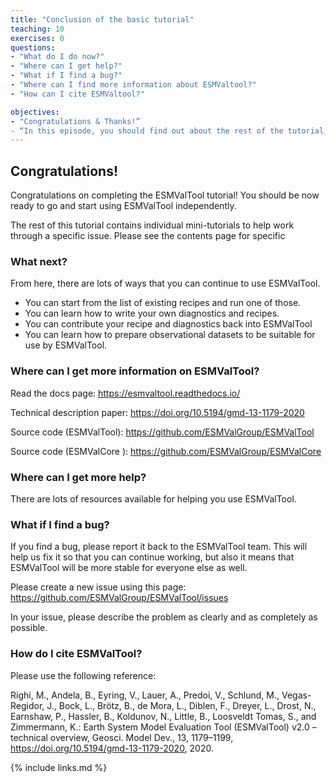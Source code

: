```yaml
---
title: "Conclusion of the basic tutorial"
teaching: 10
exercises: 0
questions:
- "What do I do now?"
- "Where can I get help?"
- "What if I find a bug?"
- "Where can I find more information about ESMValtool?"
- "How can I cite ESMValtool?"

objectives:
- "Congratulations & Thanks!”
- “In this episode, you should find out about the rest of the tutorial, and where to do next."
---
```


## Congratulations!

Congratulations on completing the ESMValTool tutorial! You should be now ready to go and start using ESMValTool independently. 

The rest of this tutorial contains individual mini-tutorials to help work through a specific issue. Please see the contents page for specific


### What next?

From here, there are lots of ways that you can continue to use ESMValTool.
- You can start from the list of existing recipes and run one of those.
- You can learn how to write your own diagnostics and recipes.
- You can contribute your recipe and diagnostics back into ESMValTool
- You can learn how to prepare observational datasets to be suitable for use by ESMValTool.


### Where can I get more information on ESMValTool?

Read the docs page: https://esmvaltool.readthedocs.io/

Technical description paper: https://doi.org/10.5194/gmd-13-1179-2020 

Source code (ESMValTool): https://github.com/ESMValGroup/ESMValTool

Source code (ESMValCore ): https://github.com/ESMValGroup/ESMValCore 


### Where can I get more help?

There are lots of resources available for helping you use ESMValTool. 




### What if I find a bug? 

If you find a bug, please report it back to the ESMValTool team. This will help us fix it so that you can continue working, but also it means that ESMValTool will be more stable for everyone else as well. 

Please create a new issue using this page: https://github.com/ESMValGroup/ESMValTool/issues

In your issue, please describe the problem as clearly and as completely as possible. 




### How do I cite ESMValTool?

Please use the following reference:

Righi, M., Andela, B., Eyring, V., Lauer, A., Predoi, V., Schlund, M., Vegas-Regidor, J., Bock, L., Brötz, B., de Mora, L., Diblen, F., Dreyer, L., Drost, N., Earnshaw, P., Hassler, B., Koldunov, N., Little, B., Loosveldt Tomas, S., and Zimmermann, K.: Earth System Model Evaluation Tool (ESMValTool) v2.0 – technical overview, Geosci. Model Dev., 13, 1179–1199, https://doi.org/10.5194/gmd-13-1179-2020, 2020.


{% include links.md %}




